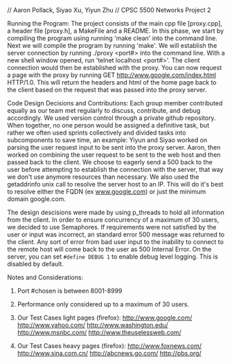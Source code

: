 // Aaron Pollack, Siyao Xu, Yiyun Zhu
// CPSC 5500 Networks Project 2

Running the Program:
  The project consists of the main cpp file [proxy.cpp], a header file [proxy.h], a MakeFile and a README.
  In this phase, we start by compiling the program using running 'make clean' into the command line. Next
  we will compile the program by running 'make'. We will establish the server connection by running
  ./proxy <port#> into the command line. With a new shell window opened, run 'telnet localhost <port#>'.
  The client connection would then be established with the proxy. You can now request a page with the
  proxy by running GET <space> http://www.google.com/index.html <space> HTTP/1.0. This will return the headers and html
  of the home page back to the client based on the request that was passed into the proxy server.



Code Design Decisions and Contributions:
  Each group member contributed equally as our team met regularly to discuss, contribute, and debug
  accordingly. We used version control through a private github repository. When together, no one
  person would be assigned a definitive task, but rather we often used sprints collectively and divided
  tasks into subcomponents to save time, an example: Yiyun and Siyao worked on parsing the user request
  input to be sent into the proxy server. Aaron, then worked on combining the user request to be sent
  to the web host and then passed back to the client. We choose to eagerly send a 500 back to the user before attempting to establish   the connection with the server, that way we don't use anymore resources than necessary. We also used the getaddrinfo unix call to resolve the server host to an IP. This will do it's best to resolve either the FQDN (ex www.google.com) or just the minimum domain google.com.

  The design descisions were made by using p_threads to hold all information from the client. In order to ensure concurrency of a maximum of 30 users,
  we decided to use Semaphores. If requirements were not satisfied by the user or input was incorrect,
  an standard error 500 message was returned to the client. Any sort of error from bad user input to the inability to connect to the remote host will come back to the user as 500 Internal Error. On the server, you can set `#define DEBUG 1` to enable debug level logging. This is disabled by default.




Notes and Considerations:
1) Port #chosen is between 8001-8999
2) Performance only considered up to a maximum of 30 users.
3) Our Test Cases light pages (firefox):
  http://www.google.com/
  http://www.yahoo.com/
  http://www.washington.edu/
  http://www.msnbc.com/
  http://www.theuselessweb.com/

4) Our Test Cases heavy pages (firefox):
  http://www.foxnews.com/
  http://www.sina.com.cn/
  http://abcnews.go.com/
  http://pbs.org/
